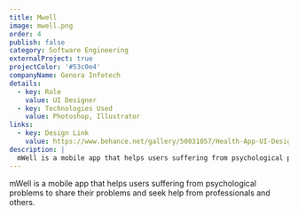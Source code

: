 ```yaml
---
title: Mwell
image: mwell.png
order: 4
publish: false
category: Software Engineering
externalProject: true
projectColor: '#53c0e4'
companyName: Genora Infotech
details:
  - key: Role
    value: UI Designer
  - key: Technologies Used
    value: Photoshop, Illustrator
links:
  - key: Design Link
    value: https://www.behance.net/gallery/50031057/Health-App-UI-Design
description: |
  mWell is a mobile app that helps users suffering from psychological problems to share their problems and seek help from professionals and others.
---
```


mWell is a mobile app that helps users suffering from psychological problems to share their problems and seek help from professionals and others.
